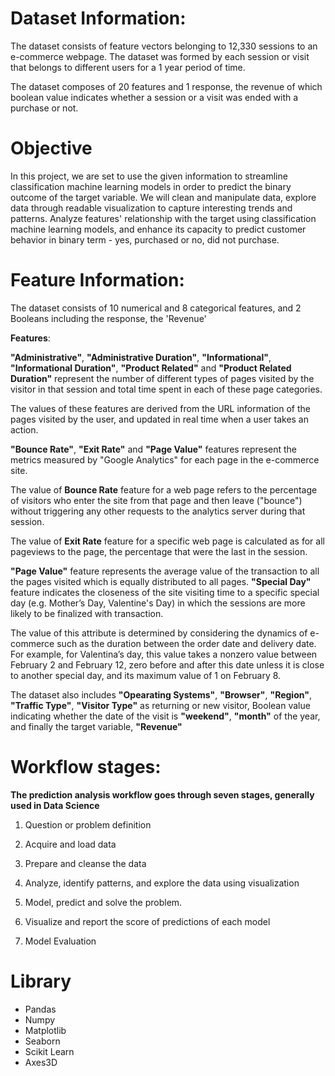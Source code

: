 # Dataset Information:

The dataset consists of feature vectors belonging to 12,330 sessions to an e-commerce webpage. The dataset was formed by each session or visit that belongs to different users for a 1 year period of time.

The dataset composes of 20 features and 1 response, the revenue of which boolean value indicates whether a session or a visit was ended with a purchase or not. 

# Objective
In this project, we are set to use the given information to streamline classification machine learning models in order to predict the binary outcome of the target variable.
We will clean and manipulate data, explore data through readable visualization to capture interesting trends and patterns.
Analyze features' relationship with the target using classification machine learning models, and enhance its capacity to predict customer behavior in binary term - yes, purchased or no, did not purchase.

# Feature Information:
The dataset consists of 10 numerical and 8 categorical features, and 2 Booleans including the response, the 'Revenue' 

**Features**:

**"Administrative"**, **"Administrative Duration"**, **"Informational"**, **"Informational Duration"**, **"Product Related"** and **"Product Related Duration"** represent the number of different types of pages visited by the visitor in that session and total time spent in each of these page categories.


The values of these features are derived from the URL information of the pages visited by the user, and updated in real time when a user takes an action.


**"Bounce Rate"**, **"Exit Rate"** and **"Page Value"** features represent the metrics measured by "Google Analytics" for each page in the e-commerce site.


The value of **Bounce Rate** feature for a web page refers to the percentage of visitors who enter the site from that page and then leave ("bounce") without triggering any other requests to the analytics server during that session.

The value of **Exit Rate** feature for a specific web page is calculated as for all pageviews to the page, the percentage that were the last in the session.


**"Page Value"** feature represents the average value of the transaction to all the pages visited which is equally distributed to all pages.
**"Special Day"**  feature indicates the closeness of the site visiting time to a specific special day (e.g. Mother’s Day, Valentine's Day) in which the sessions are more likely to be finalized with transaction.

The value of this attribute is determined by considering the dynamics of e-commerce such as the duration between the order date and delivery date. For example, for Valentina’s day, this value takes a nonzero value between February 2 and February 12, zero before and after this date unless it is close to another special day, and its maximum value of 1 on February 8. 

The dataset also includes **"Opearating Systems"**, **"Browser"**, **"Region"**, **"Traffic Type"**, **"Visitor Type"** as returning or new visitor, Boolean value indicating whether the date of the visit is **"weekend"**, **"month"** of the year, and finally the target variable, **"Revenue"**

# Workflow stages:
**The prediction analysis workflow goes through seven stages, generally used in Data Science**

1. Question or problem definition

2. Acquire and load data

3. Prepare and cleanse the data

4. Analyze, identify patterns, and explore the data using visualization

5. Model, predict and solve the problem.

6. Visualize and report the score of predictions of each model

7. Model Evaluation


# Library
- Pandas
- Numpy
- Matplotlib
- Seaborn
- Scikit Learn
- Axes3D
